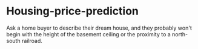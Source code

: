 # Housing-price-prediction
Ask a home buyer to describe their dream house, and they probably won't begin with the height of the basement ceiling or the proximity to a north-south railroad.
